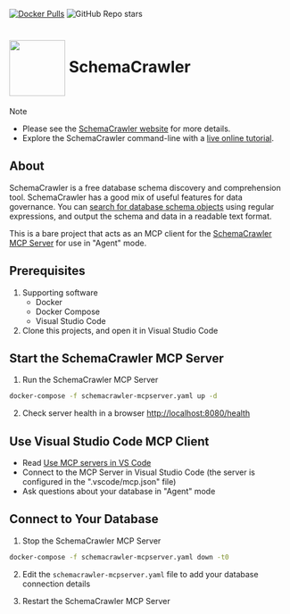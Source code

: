 <!-- markdownlint-disable MD041 -->
[![Docker Pulls](https://img.shields.io/docker/pulls/schemacrawler/schemacrawler?color=FFDAB9)](https://hub.docker.com/r/schemacrawler/schemacrawler/)
![GitHub Repo stars](https://img.shields.io/github/stars/schemacrawler/schemacrawler?style=social)


# <img src="https://raw.githubusercontent.com/schemacrawler/SchemaCrawler/main/schemacrawler-website/src/site/resources/images/schemacrawler_logo.png" height="100px" width="100px" valign="middle"/> SchemaCrawler

> [!NOTE]  
> * Please see the [SchemaCrawler website](https://www.schemacrawler.com/) for more details.
> * Explore the SchemaCrawler command-line with a [live online tutorial](https://killercoda.com/schemacrawler).

## About

SchemaCrawler is a free database schema discovery and comprehension tool. SchemaCrawler has a good mix of useful features for data governance. You can [search for database schema objects](https://www.schemacrawler.com/schemacrawler-grep.html) using regular expressions, and output the schema and data in a readable text format.

This is a bare project that acts as an MCP client for the [SchemaCrawler MCP Server](https://github.com/schemacrawler/SchemaCrawler-AI) for use in "Agent" mode.

## Prerequisites

1. Supporting software
   - Docker
   - Docker Compose
   - Visual Studio Code
2. Clone this projects, and open it in Visual Studio Code


## Start the SchemaCrawler MCP Server

1. Run the SchemaCrawler MCP Server

```sh
docker-compose -f schemacrawler-mcpserver.yaml up -d
```

2. Check server health in a browser [http://localhost:8080/health](http://localhost:8080/health)


## Use Visual Studio Code MCP Client

- Read [Use MCP servers in VS Code](https://code.visualstudio.com/docs/copilot/chat/mcp-servers)
- Connect to the MCP Server in Visual Studio Code (the server is configured in the ".vscode/mcp.json" file)
- Ask questions about your database in "Agent" mode


## Connect to Your Database

1. Stop the SchemaCrawler MCP Server

```sh
docker-compose -f schemacrawler-mcpserver.yaml down -t0
```

2. Edit the `schemacrawler-mcpserver.yaml` file to add your database connection details

3. Restart the SchemaCrawler MCP Server
